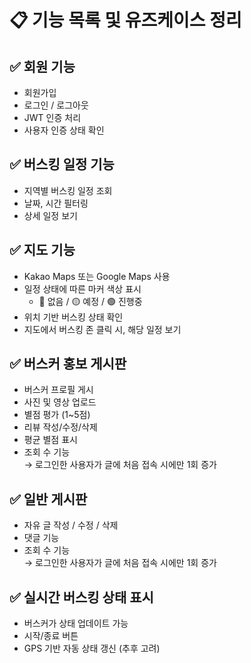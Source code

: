# 📋 기능 목록 및 유즈케이스 정리

## ✅ 회원 기능
- 회원가입
- 로그인 / 로그아웃
- JWT 인증 처리
- 사용자 인증 상태 확인

## ✅ 버스킹 일정 기능
- 지역별 버스킹 일정 조회
- 날짜, 시간 필터링
- 상세 일정 보기

## ✅ 지도 기능
- Kakao Maps 또는 Google Maps 사용
- 일정 상태에 따른 마커 색상 표시
  - 🔴 없음 / 🟡 예정 / 🟢 진행중
- 위치 기반 버스킹 상태 확인
- 지도에서 버스킹 존 클릭 시, 해당 일정 보기

## ✅ 버스커 홍보 게시판
- 버스커 프로필 게시
- 사진 및 영상 업로드
- 별점 평가 (1~5점)
- 리뷰 작성/수정/삭제
- 평균 별점 표시
- 조회 수 기능  
  → 로그인한 사용자가 글에 처음 접속 시에만 1회 증가

## ✅ 일반 게시판
- 자유 글 작성 / 수정 / 삭제
- 댓글 기능
- 조회 수 기능  
  → 로그인한 사용자가 글에 처음 접속 시에만 1회 증가

## ✅ 실시간 버스킹 상태 표시
- 버스커가 상태 업데이트 가능
- 시작/종료 버튼
- GPS 기반 자동 상태 갱신 (추후 고려)
